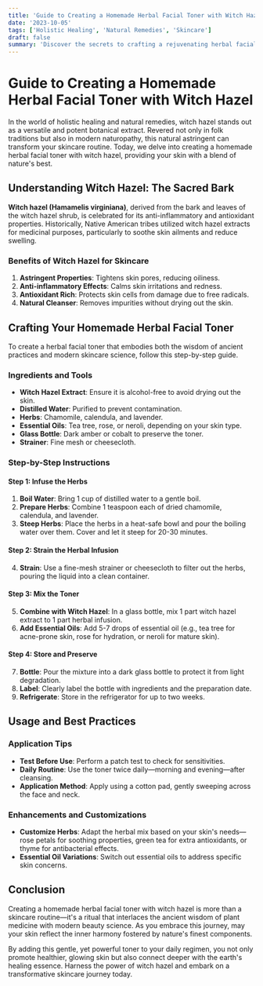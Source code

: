 ```yaml
---
title: 'Guide to Creating a Homemade Herbal Facial Toner with Witch Hazel'
date: '2023-10-05'
tags: ['Holistic Healing', 'Natural Remedies', 'Skincare']
draft: false
summary: 'Discover the secrets to crafting a rejuvenating herbal facial toner with witch hazel in the comfort of your home. Achieve radiant skin using this age-old natural remedy.'
---
```


# Guide to Creating a Homemade Herbal Facial Toner with Witch Hazel

In the world of holistic healing and natural remedies, witch hazel stands out as a versatile and potent botanical extract. Revered not only in folk traditions but also in modern naturopathy, this natural astringent can transform your skincare routine. Today, we delve into creating a homemade herbal facial toner with witch hazel, providing your skin with a blend of nature's best.

## Understanding Witch Hazel: The Sacred Bark

**Witch hazel (Hamamelis virginiana)**, derived from the bark and leaves of the witch hazel shrub, is celebrated for its anti-inflammatory and antioxidant properties. Historically, Native American tribes utilized witch hazel extracts for medicinal purposes, particularly to soothe skin ailments and reduce swelling.

### Benefits of Witch Hazel for Skincare

1. **Astringent Properties**: Tightens skin pores, reducing oiliness.
2. **Anti-inflammatory Effects**: Calms skin irritations and redness.
3. **Antioxidant Rich**: Protects skin cells from damage due to free radicals.
4. **Natural Cleanser**: Removes impurities without drying out the skin.

## Crafting Your Homemade Herbal Facial Toner

To create a herbal facial toner that embodies both the wisdom of ancient practices and modern skincare science, follow this step-by-step guide.

### Ingredients and Tools

- **Witch Hazel Extract**: Ensure it is alcohol-free to avoid drying out the skin.
- **Distilled Water**: Purified to prevent contamination.
- **Herbs**: Chamomile, calendula, and lavender.
- **Essential Oils**: Tea tree, rose, or neroli, depending on your skin type.
- **Glass Bottle**: Dark amber or cobalt to preserve the toner.
- **Strainer**: Fine mesh or cheesecloth.

### Step-by-Step Instructions

#### Step 1: Infuse the Herbs

1. **Boil Water**: Bring 1 cup of distilled water to a gentle boil.
2. **Prepare Herbs**: Combine 1 teaspoon each of dried chamomile, calendula, and lavender.
3. **Steep Herbs**: Place the herbs in a heat-safe bowl and pour the boiling water over them. Cover and let it steep for 20-30 minutes.

#### Step 2: Strain the Herbal Infusion

4. **Strain**: Use a fine-mesh strainer or cheesecloth to filter out the herbs, pouring the liquid into a clean container.

#### Step 3: Mix the Toner

5. **Combine with Witch Hazel**: In a glass bottle, mix 1 part witch hazel extract to 1 part herbal infusion.
6. **Add Essential Oils**: Add 5-7 drops of essential oil (e.g., tea tree for acne-prone skin, rose for hydration, or neroli for mature skin).

#### Step 4: Store and Preserve

7. **Bottle**: Pour the mixture into a dark glass bottle to protect it from light degradation.
8. **Label**: Clearly label the bottle with ingredients and the preparation date.
9. **Refrigerate**: Store in the refrigerator for up to two weeks.

## Usage and Best Practices

### Application Tips

- **Test Before Use**: Perform a patch test to check for sensitivities.
- **Daily Routine**: Use the toner twice daily—morning and evening—after cleansing.
- **Application Method**: Apply using a cotton pad, gently sweeping across the face and neck.

### Enhancements and Customizations

- **Customize Herbs**: Adapt the herbal mix based on your skin's needs—rose petals for soothing properties, green tea for extra antioxidants, or thyme for antibacterial effects.
- **Essential Oil Variations**: Switch out essential oils to address specific skin concerns.

## Conclusion

Creating a homemade herbal facial toner with witch hazel is more than a skincare routine—it's a ritual that interlaces the ancient wisdom of plant medicine with modern beauty science. As you embrace this journey, may your skin reflect the inner harmony fostered by nature's finest components.

By adding this gentle, yet powerful toner to your daily regimen, you not only promote healthier, glowing skin but also connect deeper with the earth's healing essence. Harness the power of witch hazel and embark on a transformative skincare journey today.